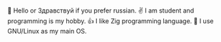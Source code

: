 👋 Hello or Здравствуй if you prefer russian.
✌️ I am student and programming is my hobby. 
👍 I like Zig programming language.
🐧 I use GNU/Linux as my main OS.
